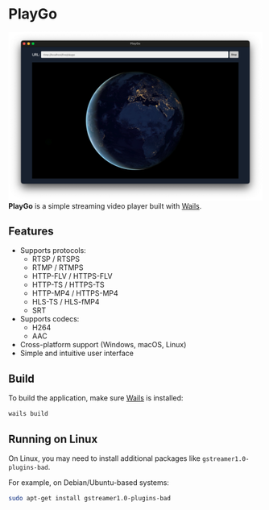 # PlayGo

![Demo image](doc/demo.png)
**PlayGo** is a simple streaming video player built with [Wails](https://wails.io/).

## Features
- Supports protocols:
  - RTSP / RTSPS
  - RTMP / RTMPS
  - HTTP-FLV / HTTPS-FLV
  - HTTP-TS / HTTPS-TS
  - HTTP-MP4 / HTTPS-MP4
  - HLS-TS / HLS-fMP4
  - SRT
- Supports codecs:
  - H264
  - AAC
- Cross-platform support (Windows, macOS, Linux)
- Simple and intuitive user interface

## Build
To build the application, make sure [Wails](https://wails.io/) is installed:
```bash
wails build
```

## Running on Linux
On Linux, you may need to install additional packages like `gstreamer1.0-plugins-bad`.

For example, on Debian/Ubuntu-based systems:
```bash
sudo apt-get install gstreamer1.0-plugins-bad
```